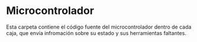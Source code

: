 # Microcontrolador
Esta carpeta contiene el código fuente del microcontrolador dentro de cada caja, que envía infromación sobre su estado y sus herramientas faltantes.
